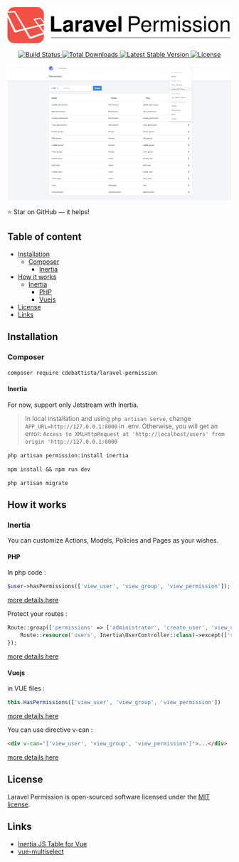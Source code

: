 <p align="center"><img src="https://github.com/cdebattista/laravel-permission-js/raw/master/logo.svg"></p>

<p align="center">
    <a href="https://github.com/cdebattista/laravel-permission/actions">
        <img src="https://github.com/cdebattista/laravel-permission/workflows/tests/badge.svg" alt="Build Status">
    </a>
    <a href="https://packagist.org/packages/cdebattista/laravel-permission">
        <img src="https://img.shields.io/packagist/dt/cdebattista/laravel-permission" alt="Total Downloads">
    </a>
    <a href="https://packagist.org/packages/cdebattista/laravel-permission">
        <img src="https://img.shields.io/packagist/v/cdebattista/laravel-permission" alt="Latest Stable Version">
    </a>
    <a href="https://packagist.org/packages/cdebattista/laravel-permission">
        <img src="https://img.shields.io/packagist/l/cdebattista/laravel-permission" alt="License">
    </a>
</p>

<img src="https://github.com/cdebattista/laravel-permission/raw/master/.github/img/permissions.png">

:star: Star on GitHub — it helps!

## Table of content

- [Installation](#installation)
    - [Composer](#composer)
        - [Inertia](#inertia)
- [How it works](#howitworks)
    - [Inertia](#howInertia)
        - [PHP](#howInertiaPHP)
        - [Vuejs](#howInertiaVuejs)
- [License](#license)
- [Links](#links)

## Installation
### Composer

`composer require cdebattista/laravel-permission`

#### Inertia
For now, support only Jetstream with Inertia.

>In local installation and using `php artisan serve`, 
>change `APP_URL=http://127.0.0.1:8000` in .env. Otherwise, you will get an error:
>`Access to XMLHttpRequest at 'http://localhost/users' from origin 'http://127.0.0.1:8000`

`php artisan permission:install inertia`

`npm install && npm run dev`

`php artisan migrate`

## How it works

### Inertia

You can customize Actions, Models, Policies and Pages as your wishes.

#### PHP
In php code :

```php
$user->hasPermissions(['view_user', 'view_group', 'view_permission']);
```
[more details here](stubs/app/Policies/PermissionPolicy.php)

Protect your routes :

```php
Route::group(['permissions' => ['administrator', 'create_user', 'view_user', 'edit_user', 'delete_user']], function (){
    Route::resource('users', Inertia\UserController::class)->except(['show']);
});
```
[more details here](routes/inertia.php)

#### Vuejs
in VUE files :

```javascript
this.HasPermissions(['view_user', 'view_group', 'view_permission'])
```
[more details here](stubs/inertia/resources/js/Pages/Permission/Index.vue)

You can use directive v-can :
```html
<div v-can="['view_user', 'view_group', 'view_permission']">...</div>
```
[more details here](stubs/inertia/resources/js/Pages/Permission/Edit.vue)

## License

Laravel Permission is open-sourced software licensed under the [MIT license](LICENSE.md).

## Links

* [Inertia JS Table for Vue](https://github.com/Harmonic/inertia-table-vue)
* [vue-multiselect](https://github.com/shentao/vue-multiselect)
